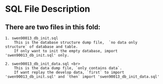 SQL File Description
====================
There are two files in this fold:
---------------------------------
    1. swen90013_db_init.sql
        This is the database structure dump file,  `no data only structure` of database and table.
        If only want to init the empty database, import 'swen90013_db_init.sql' only.
  
    2. swen90013_db_init_data.sql <br>
        This is the data dump file, `only contains data`.
        If want replay the develop data, `first` to import 'swen90013_db_init.sql' and `then` import 'swen90013_db_init_data.sql'

